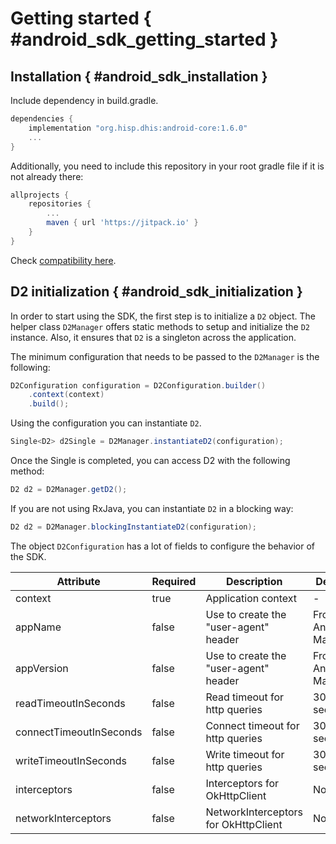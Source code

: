 # Getting started { #android_sdk_getting_started }

## Installation { #android_sdk_installation }

Include dependency in build.gradle.

```gradle
dependencies {
    implementation "org.hisp.dhis:android-core:1.6.0"
    ...
}
```

Additionally, you need to include this repository in your root gradle file if it is not already there:

```gradle
allprojects {
    repositories {
        ...
        maven { url 'https://jitpack.io' }
    }
}
```

Check [compatibility here](#android_sdk_compatibility).

## D2 initialization { #android_sdk_initialization }

<!--TODO-->

In order to start using the SDK, the first step is to initialize a `D2` object. The helper class `D2Manager` offers static methods to setup and initialize the `D2` instance. Also, it ensures that `D2` is a singleton across the application.

The minimum configuration that needs to be passed to the `D2Manager` is the following: 

```java
D2Configuration configuration = D2Configuration.builder()
    .context(context)
    .build();
```

Using the configuration you can instantiate `D2`.

```java
Single<D2> d2Single = D2Manager.instantiateD2(configuration);
```

Once the Single is completed, you can access D2 with the following method:

```java
D2 d2 = D2Manager.getD2();
```

If you are not using RxJava, you can instantiate `D2` in a blocking way:

```java
D2 d2 = D2Manager.blockingInstantiateD2(configuration);
```

The object `D2Configuration` has a lot of fields to configure the behavior of the SDK.

|  Attribute    |   Required    |   Description | Default
|-|-|-|-|
| context       | true          | Application context | -
| appName       | false         | Use to create the "user-agent" header | From Android Manifest
| appVersion    | false         | Use to create the "user-agent" header | From Android Manifest
| readTimeoutInSeconds | false  | Read timeout for http queries | 30 seconds
| connectTimeoutInSeconds | false | Connect timeout for http queries | 30 seconds
| writeTimeoutInSeconds | false | Write timeout for http queries | 30 seconds
| interceptors  | false         | Interceptors for OkHttpClient | None
| networkInterceptors | false   | NetworkInterceptors for OkHttpClient | None
